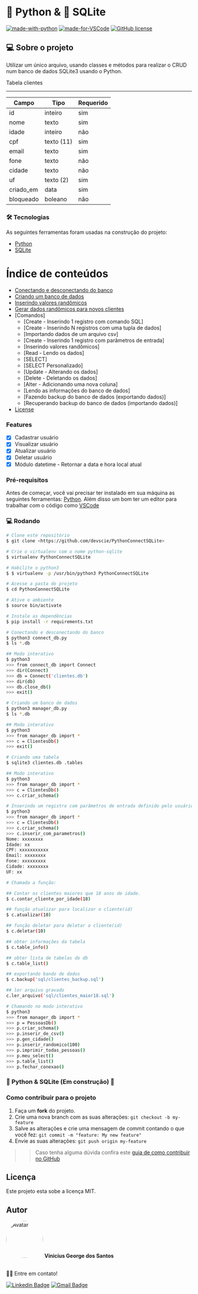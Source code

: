 # 🐍 Python & 🎲 SQLite

[![made-with-python](https://img.shields.io/badge/Made%20with-Python-1f425f.svg)](https://www.python.org/)
[![made-for-VSCode](https://img.shields.io/badge/Made%20for-VSCode-1f425f.svg)](https://code.visualstudio.com/)
[![GitHub license](https://img.shields.io/github/license/devscie/PythonConnectDb)](https://github.com/devscie/PythonConnectDb/blob/master/LICENSE)

## 💻 Sobre o projeto

Utilizar um único arquivo, usando classes e métodos para realizar o CRUD num banco de dados SQLite3 usando o Python.

Tabela clientes
___

Campo     | Tipo       | Requerido
--------- | ---------- | ----------
id        | inteiro    | sim
nome      | texto      | sim
idade     | inteiro    | não
cpf       | texto (11) | sim
email     | texto      | sim
fone      | texto      | não
cidade    | texto      | não
uf        | texto (2)  | sim
criado_em | data       | sim
bloqueado | boleano    | não

### 🛠 Tecnologias

As seguintes ferramentas foram usadas na construção do projeto:

- [Python](https://www.python.org/)
- [SQLite](https://www.sqlite.org/)

Índice de conteúdos
=================
<!--ts-->
   * [Conectando e desconectando do banco](https://github.com/devscie/PythonConnectSQLite/blob/master/connect_db.py)
   * [Criando um banco de dados](https://github.com/devscie/PythonConnectSQLite/blob/master/manager_db.py)
   * [Inserindo valores randômicos](https://github.com/devscie/PythonConnectSQLite/blob/master/gen_random_values.py)
   * [Gerar dados randômicos para novos clientes](https://github.com/devscie/PythonConnectSQLite/blob/master/gen_csv.py)
   * [Comandos]
      * [Create - Inserindo 1 registro com comando SQL]
      * [Create - Inserindo N registros com uma tupla de dados]
      * [Importando dados de um arquivo csv]
      * [Create - Inserindo 1 registro com parâmetros de entrada]
      * [Inserindo valores randômicos]
      * [Read - Lendo os dados]
      * [SELECT]
      * [SELECT Personalizado]
      * [Update - Alterando os dados]
      * [Delete - Deletando os dados]
      * [Alter - Adicionando uma nova coluna]
      * [Lendo as informações do banco de dados]
      * [Fazendo backup do banco de dados (exportando dados)]
      * [Recuperando backup do banco de dados (importando dados)]
   * [License](https://github.com/devscie/PythonConnectSQLite/blob/master/LICENSE)
<!--te-->

### Features

- [x] Cadastrar usuário
- [x] Visualizar usuário
- [x] Atualizar usuário
- [x] Deletar usuário
- [x] Módulo datetime - Retornar a data e hora local atual

### Pré-requisitos

Antes de começar, você vai precisar ter instalado em sua máquina as seguintes ferramentas:
[Python](https://www.python.org/). 
Além disso um bom ter um editor para trabalhar com o código como [VSCode](https://code.visualstudio.com/)

### 💻 Rodando

```bash
# Clone este repositório
$ git clone <https://github.com/devscie/PythonConnectSQLite>

# Crie o virtualenv com o nome python-sqlite
$ virtualenv PythonConnectSQLite

# Habilite o python3
$ $ virtualenv -p /usr/bin/python3 PythonConnectSQLite

# Acesse a pasta do projeto
$ cd PythonConnectSQLite

# Ative o ambiente
$ source bin/activate

# Instale as dependências
$ pip install -r requirements.txt

# Conectando e desconectando do banco
$ python3 connect_db.py
$ ls *.db

## Modo interativo
$ python3
>>> from connect_db import Connect
>>> dir(Connect)
>>> db = Connect('clientes.db')
>>> dir(db)
>>> db.close_db()
>>> exit()

# Criando um banco de dados
$ python3 manager_db.py
$ ls *.db

## Modo interativo
$ python3
>>> from manager_db import *
>>> c = ClientesDb()
>>> exit()

# Criando uma tabela
$ sqlite3 clientes.db .tables

## Modo interativo
$ python3
>>> from manager_db import *
>>> c = ClientesDb()
>>> c.criar_schema()

# Inserindo um registro com parâmetros de entrada definido pelo usuário
$ python3
>>> from manager_db import *
>>> c = ClientesDb()
>>> c.criar_schema()
>>> c.inserir_com_parametros()
Nome: xxxxxxxx
Idade: xx
CPF: xxxxxxxxxxx
Email: xxxxxxxx
Fone: xxxxxxxxx
Cidade: xxxxxxxx
UF: xx

# Chamada a função:

## Contar os clientes maiores que 18 anos de idade.
$ c.contar_cliente_por_idade(18)

## função atualizar para localizar o cliente(id)
$ c.atualizar(10)

## função deletar para deletar o cliente(id)
$ c.deletar(10)

## obter informações da tabela
$ c.table_info()

## obter lista de tabelas do db
$ c.table_list()

## exportando bando de dados
$ c.backup('sql/clientes_backup.sql')

## ler arquivo gravado
c.ler_arquivo('sql/clientes_maior18.sql')

# Chamando no modo interativo
$ python3
>>> from manager_db import *
>>> p = PessoasDb()
>>> p.criar_schema()
>>> p.inserir_de_csv()
>>> p.gen_cidade()
>>> p.inserir_randomico(100)
>>> p.imprimir_todas_pessoas()
>>> p.meu_select()
>>> p.table_list()
>>> p.fechar_conexao()

```

###	🚧 Python & SQLite (Em construção) 🚧

### Como contribuir para o projeto

1. Faça um **fork** do projeto.
2. Crie uma nova branch com as suas alterações: `git checkout -b my-feature`
3. Salve as alterações e crie uma mensagem de commit contando o que você fez: `git commit -m "feature: My new feature"`
4. Envie as suas alterações: `git push origin my-feature`
>> Caso tenha alguma dúvida confira este [guia de como contribuir no GitHub](https://github.com/firstcontributions/first-contributions)


## Licença

Este projeto esta sobe a licença MIT.

## Autor

<img src="https://avatars3.githubusercontent.com/u/78492236" width="100px;" alt="Avatar" style="border-radius: 50%;">
<b>Vinicius George dos Santos</b>
<br /><br />

👋🏽 Entre em contato!

[![Linkedin Badge](https://img.shields.io/badge/-Vinicius-blue?style=flat-square&logo=Linkedin&logoColor=white&link=https://www.linkedin.com/in/vinicius-george-dos-santos-932b29167/)](https://www.linkedin.com/in/vinicius-george-dos-santos-932b29167/) 
[![Gmail Badge](https://img.shields.io/badge/-devscient@gmail.com-c14438?style=flat-square&logo=Gmail&logoColor=white&link=mailto:devscient@gmail.com)](mailto:devscient@gmail.com)
